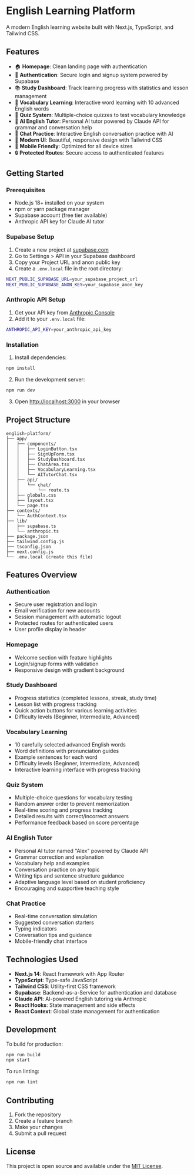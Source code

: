 # English Learning Platform

A modern English learning website built with Next.js, TypeScript, and Tailwind CSS.

## Features

- 🏠 **Homepage**: Clean landing page with authentication
- 🔐 **Authentication**: Secure login and signup system powered by Supabase
- 📚 **Study Dashboard**: Track learning progress with statistics and lesson management
- 📖 **Vocabulary Learning**: Interactive word learning with 10 advanced English words
- 🎯 **Quiz System**: Multiple-choice quizzes to test vocabulary knowledge
- 🤖 **AI English Tutor**: Personal AI tutor powered by Claude API for grammar and conversation help
- 💬 **Chat Practice**: Interactive English conversation practice with AI
- 🎨 **Modern UI**: Beautiful, responsive design with Tailwind CSS
- 📱 **Mobile Friendly**: Optimized for all device sizes
- 🔒 **Protected Routes**: Secure access to authenticated features

## Getting Started

### Prerequisites

- Node.js 18+ installed on your system
- npm or yarn package manager
- Supabase account (free tier available)
- Anthropic API key for Claude AI tutor

### Supabase Setup

1. Create a new project at [supabase.com](https://supabase.com)
2. Go to Settings > API in your Supabase dashboard
3. Copy your Project URL and anon public key
4. Create a `.env.local` file in the root directory:
```bash
NEXT_PUBLIC_SUPABASE_URL=your_supabase_project_url
NEXT_PUBLIC_SUPABASE_ANON_KEY=your_supabase_anon_key
```

### Anthropic API Setup

1. Get your API key from [Anthropic Console](https://console.anthropic.com/)
2. Add it to your `.env.local` file:
```bash
ANTHROPIC_API_KEY=your_anthropic_api_key
```

### Installation

1. Install dependencies:
```bash
npm install
```

2. Run the development server:
```bash
npm run dev
```

3. Open [http://localhost:3000](http://localhost:3000) in your browser

## Project Structure

```
english-platform/
├── app/
│   ├── components/
│   │   ├── LoginButton.tsx
│   │   ├── SignUpForm.tsx
│   │   ├── StudyDashboard.tsx
│   │   ├── ChatArea.tsx
│   │   ├── VocabularyLearning.tsx
│   │   └── AITutorChat.tsx
│   ├── api/
│   │   └── chat/
│   │       └── route.ts
│   ├── globals.css
│   ├── layout.tsx
│   └── page.tsx
├── contexts/
│   └── AuthContext.tsx
├── lib/
│   ├── supabase.ts
│   └── anthropic.ts
├── package.json
├── tailwind.config.js
├── tsconfig.json
├── next.config.js
└── .env.local (create this file)
```

## Features Overview

### Authentication
- Secure user registration and login
- Email verification for new accounts
- Session management with automatic logout
- Protected routes for authenticated users
- User profile display in header

### Homepage
- Welcome section with feature highlights
- Login/signup forms with validation
- Responsive design with gradient background

### Study Dashboard
- Progress statistics (completed lessons, streak, study time)
- Lesson list with progress tracking
- Quick action buttons for various learning activities
- Difficulty levels (Beginner, Intermediate, Advanced)

### Vocabulary Learning
- 10 carefully selected advanced English words
- Word definitions with pronunciation guides
- Example sentences for each word
- Difficulty levels (Beginner, Intermediate, Advanced)
- Interactive learning interface with progress tracking

### Quiz System
- Multiple-choice questions for vocabulary testing
- Random answer order to prevent memorization
- Real-time scoring and progress tracking
- Detailed results with correct/incorrect answers
- Performance feedback based on score percentage

### AI English Tutor
- Personal AI tutor named "Alex" powered by Claude API
- Grammar correction and explanation
- Vocabulary help and examples
- Conversation practice on any topic
- Writing tips and sentence structure guidance
- Adaptive language level based on student proficiency
- Encouraging and supportive teaching style

### Chat Practice
- Real-time conversation simulation
- Suggested conversation starters
- Typing indicators
- Conversation tips and guidance
- Mobile-friendly chat interface

## Technologies Used

- **Next.js 14**: React framework with App Router
- **TypeScript**: Type-safe JavaScript
- **Tailwind CSS**: Utility-first CSS framework
- **Supabase**: Backend-as-a-Service for authentication and database
- **Claude API**: AI-powered English tutoring via Anthropic
- **React Hooks**: State management and side effects
- **React Context**: Global state management for authentication

## Development

To build for production:

```bash
npm run build
npm start
```

To run linting:

```bash
npm run lint
```

## Contributing

1. Fork the repository
2. Create a feature branch
3. Make your changes
4. Submit a pull request

## License

This project is open source and available under the [MIT License](LICENSE).
